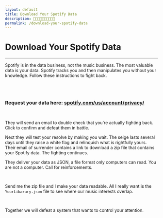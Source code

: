 ```yaml
---
layout: default
title: Download Your Spotify Data
description: 🎹🎹🎹🎹🎹🎹🎹🎹🎹🎹
permalink: /download-your-spotify-data
---
```


# Download Your Spotify Data

<hr>

Spotify is in the data business, not the music business. The most valuable data is your data. Spotify tracks you and then manipulates you without your knowledge. Follow these instructions to fight back.


<br><br>

### Request your data here: [spotify.com/us/account/privacy/](https://www.spotify.com/us/account/privacy?utm_source=kevando+up+in+this+motherfucker)

<br>

They will send an email to double check that you're actually fighting back. Click to confirm and defeat them in battle.

Next they will test your resolve by making you wait. The seige lasts several days until they raise a white flag and relinquish what is rightfully yours. Their email of surrender contains a link to download a zip file that contains your Spotify data. The fighting continues.

They deliver your data as JSON, a file format only computers can read. You are not a computer. Call for reinforcements. 

<br>

Send me the zip file and I make your data readable. All I really want is the `YourLibarary.json` file to see where our music interests overlap.

<br> 

Together we will defeat a system that wants to control your attention. 
